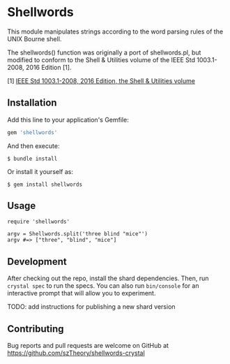 # Shellwords

This module manipulates strings according to the word parsing rules
of the UNIX Bourne shell.

The shellwords() function was originally a port of shellwords.pl,
but modified to conform to the Shell & Utilities volume of the IEEE
Std 1003.1-2008, 2016 Edition [1].

[1] [IEEE Std 1003.1-2008, 2016 Edition, the Shell & Utilities volume](http://pubs.opengroup.org/onlinepubs/9699919799/utilities/contents.html)

## Installation

Add this line to your application's Gemfile:

```ruby
gem 'shellwords'
```

And then execute:

    $ bundle install

Or install it yourself as:

    $ gem install shellwords

## Usage

```crystal
require 'shellwords'

argv = Shellwords.split('three blind "mice"')
argv #=> ["three", "blind", "mice"]
```

## Development

After checking out the repo, install the shard dependencies. Then, run `crystal spec` to run the specs. You can also run `bin/console` for an interactive prompt that will allow you to experiment.

TODO: add instructions for publishing a new shard version

## Contributing

Bug reports and pull requests are welcome on GitHub at https://github.com/szTheory/shellwords-crystal

